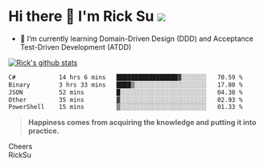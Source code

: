 # Hi there 👋 I'm Rick Su ![](https://komarev.com/ghpvc/?username=ricksu978)
<!--
**ricksu978/ricksu978** is a ✨ _special_ ✨ repository because its `README.md` (this file) appears on your GitHub profile.

Here are some ideas to get you started:

- 🔭 I’m currently working on ...
-->
- 🌱 I’m currently learning Domain-Driven Design (DDD) and Acceptance Test-Driven Development (ATDD)
<!--
- 👯 I’m looking to collaborate on ...
- 🤔 I’m looking for help with ...
- 💬 Ask me about ...
- 📫 How to reach me: ...
- 😄 Pronouns: ...
- ⚡ Fun fact: ...
-->
[![Rick's github stats](https://github-readme-stats.vercel.app/api?username=ricksu978&theme=dark)](https://github.com/ricksu978/ricksu978)

<!--START_SECTION:waka-->

```txt
C#            14 hrs 6 mins   █████████████████▓░░░░░░░   70.59 %
Binary        3 hrs 33 mins   ████▒░░░░░░░░░░░░░░░░░░░░   17.80 %
JSON          52 mins         █░░░░░░░░░░░░░░░░░░░░░░░░   04.38 %
Other         35 mins         ▓░░░░░░░░░░░░░░░░░░░░░░░░   02.93 %
PowerShell    15 mins         ▒░░░░░░░░░░░░░░░░░░░░░░░░   01.33 %
```

<!--END_SECTION:waka-->

> **Happiness comes from acquiring the knowledge and putting it into practice.**

Cheers  
RickSu 
